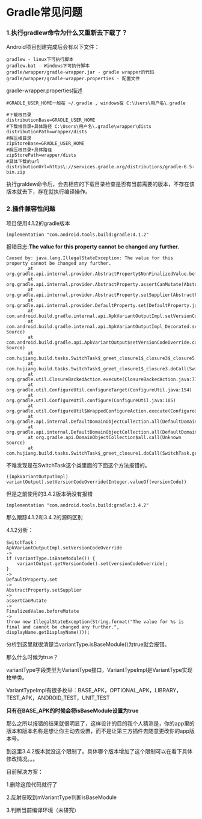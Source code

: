 # Gradle常见问题



### 1.执行gradlew命令为什么又重新去下载了？

Android项目创建完成后会有以下文件：

```
gradlew - linux下可执行脚本
gradlew.bat - Windows下可执行脚本
gradle/wrapper/gradle-wrapper.jar - gradle wrapper的代码
gradle/wrapper/gradle-wrapper.properties - 配置文件
```



gradle-wrapper.properties描述

```shell
#GRADLE_USER_HOME一般在 ~/.gradle , windows在 C:\Users\用户名\.gradle

#下载根目录
distributionBase=GRADLE_USER_HOME
#下载根目录+具体路径 C:\Users\用户名\.gradle\wrapper\dists
distributionPath=wrapper/dists
#解压根目录
zipStoreBase=GRADLE_USER_HOME
#解压根目录+具体路径
zipStorePath=wrapper/dists
#具体下载的url
distributionUrl=https\://services.gradle.org/distributions/gradle-6.5-bin.zip
```

执行graldew命令后，会去相应的下载目录检查是否有当前需要的版本，不存在该版本就去下，存在就执行编译操作。



### 2.插件兼容性问题

项目使用4.1.2的gradle版本

```
implementation "com.android.tools.build:gradle:4.1.2"
```

报错日志:**The value for this property cannot be changed any further.**

```
Caused by: java.lang.IllegalStateException: The value for this property cannot be changed any further.
        at org.gradle.api.internal.provider.AbstractProperty$NonFinalizedValue.beforeMutate(AbstractProperty.java:386)
        at org.gradle.api.internal.provider.AbstractProperty.assertCanMutate(AbstractProperty.java:263)
        at org.gradle.api.internal.provider.AbstractProperty.setSupplier(AbstractProperty.java:212)
        at org.gradle.api.internal.provider.DefaultProperty.set(DefaultProperty.java:70)
        at com.android.build.gradle.internal.api.ApkVariantOutputImpl.setVersionCodeOverride(ApkVariantOutputImpl.java:96)
        at com.android.build.gradle.internal.api.ApkVariantOutputImpl_Decorated.setVersionCodeOverride(Unknown Source)
        at com.android.build.gradle.api.ApkVariantOutput$setVersionCodeOverride.call(Unknown Source)
        at com.hujiang.build.tasks.SwitchTask$_greet_closure1$_closure3$_closure5.doCall(SwitchTask.groovy:87)
        at com.hujiang.build.tasks.SwitchTask$_greet_closure1$_closure3.doCall(SwitchTask.groovy:77)
        at org.gradle.util.ClosureBackedAction.execute(ClosureBackedAction.java:71)
        at org.gradle.util.ConfigureUtil.configureTarget(ConfigureUtil.java:154)
        at org.gradle.util.ConfigureUtil.configure(ConfigureUtil.java:105)
        at org.gradle.util.ConfigureUtil$WrappedConfigureAction.execute(ConfigureUtil.java:166)
        at org.gradle.api.internal.DefaultDomainObjectCollection.all(DefaultDomainObjectCollection.java:163)
        at org.gradle.api.internal.DefaultDomainObjectCollection.all(DefaultDomainObjectCollection.java:198)
        at org.gradle.api.DomainObjectCollection$all.call(Unknown Source)
        at com.hujiang.build.tasks.SwitchTask$_greet_closure1.doCall(SwitchTask.groovy:42)
```

不难发现是在SwitchTask这个类里面的下面这个方法报错的。

`((ApkVariantOutputImpl) variantOutput).setVersionCodeOverride(Integer.valueOf(versionCode))`



但是之前使用的3.4.2版本确没有报错

```
implementation "com.android.tools.build:gradle:3.4.2"
```

那么跟踪4.1.2和3.4.2的源码区别

4.1.2分析：

```
SwitchTask：
ApkVariantOutputImpl.setVersionCodeOverride
->
if (variantType.isBaseModule()) {
    variantOutput.getVersionCode().set(versionCodeOverride);
}
->
DefaultProperty.set
->
AbstractProperty.setSupplier
->
assertCanMutate
->
FinalizedValue.beforeMutate
->
throw new IllegalStateException(String.format("The value for %s is final and cannot be changed any further.", displayName.getDisplayName()));
```

分析到这里就很清楚当variantType.isBaseModule()为true就会报错。

那么什么时候为true？

variantType字段类型为VariantType接口，VariantTypeImpl是VariantType实现枚举类。

VariantTypeImpl有很多枚举：BASE_APK，OPTIONAL_APK，LIBRARY，TEST_APK，ANDROID_TEST，UNIT_TEST

**只有在BASE_APK的时候会将isBaseModule设置为true**

那么之所以报错的结果就很明显了，这样设计的目的我个人猜测是，你的app里的版本和版本名称是想让你主动去设置，而不是让第三方插件去随意更改你的app版本号。



到这里3.4.2版本就没这个限制了。具体哪个版本增加了这个限制可以在看下具体修改情况。。。



目前解决方案：

1.删除这段代码就行了

2.反射获取到mVariantType判断isBaseModule

3.判断当前编译环境（未研究）







